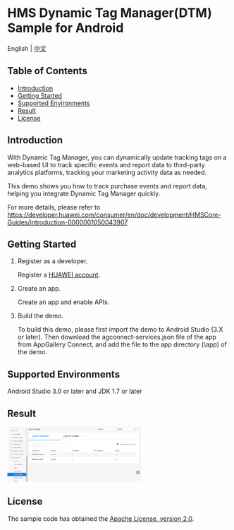 # HMS Dynamic Tag Manager(DTM) Sample for Android

English | [中文](https://github.com/HMS-Core/hms-dtm-demo-android-studio/blob/master/README_ZH.md)

## Table of Contents

 * [Introduction](#introduction)
 * [Getting Started](#getting-started)
 * [Supported Environments](#supported-environments)
 * [Result](#result)
 * [License](#license)


## Introduction
With Dynamic Tag Manager, you can dynamically update tracking tags on a web-based UI to track specific events and report data to third-party analytics platforms, tracking your marketing activity data as needed.

This demo shows you how to track purchase events and report data, helping you integrate Dynamic Tag Manager quickly. 

For more details, please refer to https://developer.huawei.com/consumer/en/doc/development/HMSCore-Guides/introduction-0000001050043907.

## Getting Started
1. Register as a developer.

   Register a [HUAWEI account](https://developer.huawei.com/consumer/en/).
   
2. Create an app.

   Create an app and enable APIs.
   
3. Build the demo.

   To build this demo, please first import the demo to Android Studio (3.X or later). Then download the agconnect-services.json file of the app from AppGallery Connect, and add    the file to the app directory (\app) of the demo. 

## Supported Environments
Android Studio 3.0 or later and JDK 1.7 or later

## Result
   <img src="result_1.png" width = 60% height = 60%>

## License
The sample code has obtained the [Apache License, version 2.0](http://www.apache.org/licenses/LICENSE-2.0).
